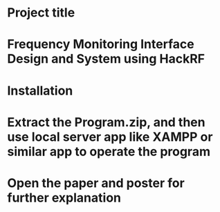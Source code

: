 # Project title
# Frequency Monitoring Interface Design and System using HackRF

# Installation
# Extract the Program.zip, and then use local server app like XAMPP or similar app to operate the program

# Open the paper and poster for further explanation
